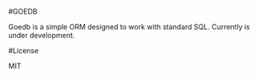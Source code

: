 #GOEDB

Goedb is a simple ORM designed to work with standard SQL. Currently is under development.

#License

MIT
